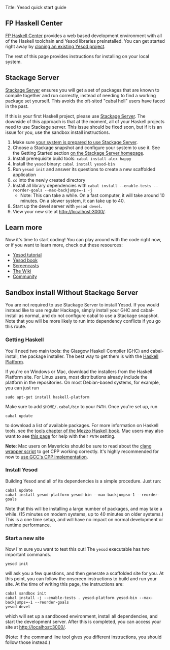 Title: Yesod quick start guide

## FP Haskell Center

[FP Haskell Center](https://www.fpcomplete.com/business/haskell-center/overview/)
provides a web based development environment with all of the
Haskell toolchain and Yesod libraries preinstalled. You can get started right
away by [cloning an existing Yesod
project](https://www.fpcomplete.com/school/project-templates/file-server).

The rest of this page provides instructions for installing on your local
system.

## Stackage Server

[Stackage Server](http://www.stackage.org/) ensures you will
get a set of packages that are known to compile together and run correctly,
instead of needing to find a working package set yourself. This avoids the
oft-sited "cabal hell" users have faced in the past.

If this is your first Haskell project, please use [Stackage Server](http://www.stackage.org/).
The downside of this approach is that at the moment, all of your Haskell projects need to use Stackage server. This issue should be fixed soon, but if it is an issue for you, use the sandbox install instructions.

1. Make sure [your system is prepared to use Stackage Server](https://github.com/fpco/stackage/wiki/Preparing-your-system-to-use-Stackage).
2. Choose a Stackage snapshot and configure your system to use it. See the Getting Started section [on the Stackage Server homepage](http://www.stackage.org/).
3. Install prerequisite build tools: `cabal install alex happy`
4. Install the `yesod` binary: `cabal install yesod-bin`
5. Run `yesod init` and answer its questions to create a new scaffolded application
6. `cd` into the newly created directory
7. Install all library dependencies with `cabal install --enable-tests --reorder-goals --max-backjumps=-1 -j`
    * Note: This can take a while. On a fast computer, it will take around 10 minutes. On a slower system, it can take up to 40.
8. Start up the devel server with `yesod devel`.
9. View your new site at [http://localhost:3000/](http://localhost:3000/).

## Learn more

Now it's time to start coding! You can play around with the code right now, or
if you want to learn more, check out these resources:

* [Yesod tutorial](http://yannesposito.com/Scratch/en/blog/Yesod-tutorial-for-newbies/)
* [Yesod book](/book)
* [Screencasts](/page/screencasts)
* [The Wiki](/wiki)
* [Community](/page/community)

## Sandbox install Without Stackage Server

You are not required to use Stackage Server to install Yesod. If you would
instead like to use regular Hackage, simply install your GHC and cabal-install
as normal, and do not configure cabal to use a Stackage snapshot. Note that you
will be more likely to run into dependency conflicts if you go this route.


### Getting Haskell

You'll need two main tools: the Glasgow Haskell Compiler (GHC) and
cabal-install, the package installer. The best way to get them is with the
[Haskell Platform](http://hackage.haskell.org/platform/).

If you're on Windows or Mac, download the installers from the Haskell Platform
site. For Linux users, most distributions already include the platform in the
repositories. On most Debian-based systems, for example, you can just run

    sudo apt-get install haskell-platform
    
Make sure to add `$HOME/.cabal/bin` to your `PATH`. Once you're set up, run

    cabal update
    
to download a list of available packages. For more information on Haskell
tools, see the
[tools chapter of the Mezzo Haskell book](https://github.com/mezzohaskell/mezzohaskell/blob/master/chapters/tools.md).
Mac users may also want to see
[this page](http://www.haskell.org/haskellwiki/Mac_OS_X_Common_Installation_Paths)
for help with their `PATH` setting.

__Note__: Mac users on Mavericks should be sure to read about the [clang wrapper script](http://www.haskell.org/platform/mac.html) to get CPP working correctly. It's highly recommended for now to [use GCC's CPP implementation](https://gist.github.com/cartazio/7131371).

### Install Yesod

Building Yesod and all of its dependencies is a simple procedure. Just run:

    cabal update
    cabal install yesod-platform yesod-bin --max-backjumps=-1 --reorder-goals

Note that this will be installing a large number of packages, and may take a
while. (15 minutes on modern systems, up to 40 minutes on older systems.) This
is a one time setup, and will have no impact on normal development or
runtime performance.

### Start a new site

Now I'm sure you want to test this out! The `yesod` executable has two important commands.

    yesod init
    
will ask
you a few questions, and then generate a scaffolded site for you.
At this point, you can follow the onscreen instructions to build and run your site. At the time of writing this page, the instructions are:

    cabal sandbox init
    cabal install -j --enable-tests . yesod-platform yesod-bin --max-backjumps=-1 --reorder-goals
    yesod devel

which will set up a sandboxed environment, install all dependencies, and start the development server. After this is completed, you can access your site at
[http://localhost:3000/](http://localhost:3000/).

(Note: If the command line tool gives you different instructions, you should
follow those instead.)
